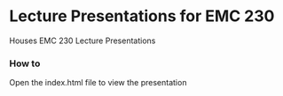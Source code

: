 # Lecture Presentations for EMC 230
Houses EMC 230 Lecture Presentations 

### How to
Open the index.html file to view the presentation
